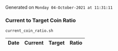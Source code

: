 Generated on `Monday 04-October-2021 at 11:31:11`

### Current to Target Coin Ratio
`current_coin_ratio.sh`

Date|Current|Target|Ratio
---|---|---|---
